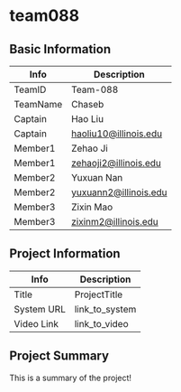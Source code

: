 # team088

## Basic Information

|   Info      |        Description     |
| ----------- | ---------------------- |
| TeamID      |        Team-088        |
| TeamName    |         Chaseb         |
| Captain     |         Hao Liu
| Captain     | haoliu10@illinois.edu  |
| Member1     |        Zehao Ji        |
| Member1     | zehaoji2@illinois.edu  |
| Member2     |       Yuxuan Nan       |
| Member2     | yuxuann2@illinois.edu  |
| Member3     |       Zixin Mao        |
| Member3     | zixinm2@illinois.edu   |

## Project Information

|   Info      |        Description     |
| ----------- | ---------------------- |
|  Title      |       ProjectTitle     |
| System URL  |      link_to_system    |
| Video Link  |      link_to_video     |

## Project Summary

This is a summary of the project!
